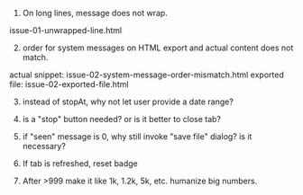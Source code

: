 1. On long lines, message does not wrap.

issue-01-unwrapped-line.html

2. order for system messages on HTML export and actual content does not match.

actual snippet: issue-02-system-message-order-mismatch.html
exported file: issue-02-exported-file.html

3. instead of stopAt, why not let user provide a date range?

4. is a "stop" button needed? or is it better to close tab?

5. if "seen" message is 0, why still invoke "save file" dialog? is it necessary?

6. If tab is refreshed, reset badge

7. After >999 make it like 1k, 1.2k, 5k, etc. humanize big numbers.
